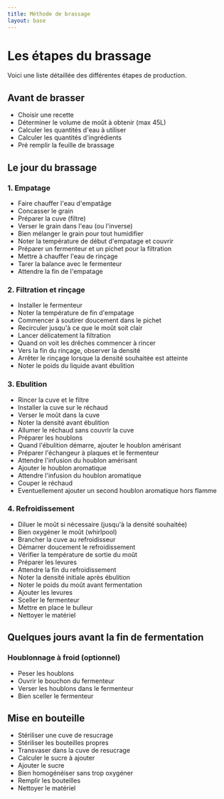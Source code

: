```yaml
---
title: Méthode de brassage
layout: base
---
```


# Les étapes du brassage

Voici une liste détaillée des différentes étapes de production.

## Avant de brasser
- Choisir une recette
- Déterminer le volume de moût à obtenir (max 45L)
- Calculer les quantités d'eau à utiliser
- Calculer les quantités d'ingrédients
- Pré remplir la feuille de brassage

## Le jour du brassage
### 1. Empatage
- Faire chauffer l'eau d'empatâge
- Concasser le grain
- Préparer la cuve (filtre)
- Verser le grain dans l'eau (ou l'inverse)
- Bien mélanger le grain pour tout humidifier
- Noter la température de début d'empatage et couvrir
- Préparer un fermenteur et un pichet pour la filtration
- Mettre à chauffer l'eau de rinçage
- Tarer la balance avec le fermenteur
- Attendre la fin de l'empatage

### 2. Filtration et rinçage
- Installer le fermenteur
- Noter la température de fin d'empatage
- Commencer à soutirer doucement dans le pichet
- Recirculer jusqu'à ce que le moût soit clair
- Lancer délicatement la filtration
- Quand on voit les drêches commencer à rincer
- Vers la fin du rinçage, observer la densité
- Arrêter le rinçage lorsque la densité souhaitée est atteinte
- Noter le poids du liquide avant ébulition

### 3. Ebulition
- Rincer la cuve et le filtre
- Installer la cuve sur le réchaud
- Verser le moût dans la cuve
- Noter la densité avant ébulition
- Allumer le réchaud sans couvrir la cuve
- Préparer les houblons
- Quand l'ébulition démarre, ajouter le houblon amérisant
- Préparer l'échangeur à plaques et le fermenteur
- Attendre l'infusion du houblon amérisant
- Ajouter le houblon aromatique
- Attendre l'infusion du houblon aromatique
- Couper le réchaud
- Eventuellement ajouter un second houblon aromatique hors flamme

### 4. Refroidissement
- Diluer le moût si nécessaire (jusqu'à la densité souhaitée)
- Bien oxygéner le moût (whirlpool)
- Brancher la cuve au refroidisseur
- Démarrer doucement le refroidissement
- Vérifier la température de sortie du moût
- Préparer les levures
- Attendre la fin du refroidissement
- Noter la densité initiale après ébulition
- Noter le poids du moût avant fermentation
- Ajouter les levures
- Sceller le fermenteur
- Mettre en place le bulleur
- Nettoyer le matériel

## Quelques jours avant la fin de fermentation
### Houblonnage à froid (optionnel)
- Peser les houblons
- Ouvrir le bouchon du fermenteur
- Verser les houblons dans le fermenteur
- Bien sceller le fermenteur

## Mise en bouteille
- Stériliser une cuve de resucrage
- Stériliser les bouteilles propres
- Transvaser dans la cuve de resucrage
- Calculer le sucre à ajouter
- Ajouter le sucre
- Bien homogénéiser sans trop oxygéner
- Remplir les bouteilles
- Nettoyer le matériel
